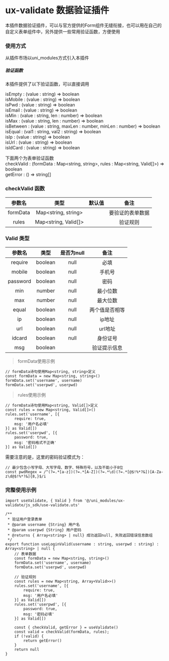 # ux-validate 数据验证插件

本插件数据验证插件，可以与官方提供的Form组件无缝衔接，也可以用在自己的自定义表单组件中，另外提供一些常用验证函数，方便使用  

### 使用方式

从插件市场以uni_modules方式引入本插件  

##### 验证函数

本插件提供了以下验证函数，可以直接调用

isEmpty : (value : string) => boolean  
isMobile : (value : string) => boolean  
isPwd : (value : string) => boolean  
isEmail : (value : string) => boolean  
isMin : (value : string, len : number) => boolean  
isMax : (value : string, len : number) => boolean  
isBetween : (value : string, maxLen : number, minLen : number) => boolean  
isEqual : (val1 : string, val2 : string) => boolean  
isIp : (value : string) => boolean  
isUrl : (value : string) => boolean  
isIdCard : (value : string) => boolean  

下面两个为表单验证函数  
checkValid : (formData : Map<string, string>, rules : Map<string, Valid[]>) => boolean  
getError : () => string[]  

### checkValid 函数

|参数名     |类型                   | 默认值        |备注       |
|:---:      |:---:                 |:---:        |:---:       |
|formData   | Map<string, string>   |            | 要验证的表单数据     |
|rules      | Map<string, Valid[]>  |             | 验证规则   |

### Valid 类型

|参数名     |类型       | 是否为null        |备注       |
|:---:      |:---:      |:---:        |:---:       |
|require    | boolean  |       null    | 必填     |
|mobile     | boolean  |       null    | 手机号   |
|password   | boolean  |       null    | 密码   |
|min        | number   |       null    | 最小位数   |
|max        | number   |       null    | 最大位数   |
|equal      | boolean  |       null    | 两个值是否相等   |
|ip         | boolean  |       null    | ip地址   |
|url        | boolean  |       null    | url地址   |
|idcard     | boolean  |       null    | 身份证号   |
|msg        | boolean  |               | 验证提示信息   |

> formData使用示例  

```
// formData诗句使用Map<string, string>定义
const formData = new Map<string, string>()
formData.set('username', username)
formData.set('userpwd', userpwd)
```

> rules使用示例  

```
// formData诗句使用Map<string, Valid[]>定义
const rules = new Map<string, Valid[]>()
rules.set('username', [{
	require: true,
	msg: '用户名必填'
}] as Valid[])
rules.set('userpwd', [{
	password: true,
	msg: '密码格式不正确'
}] as Valid[])
```

需要注意的是，这里的密码验证模式为：  

```
// 最少包含小写字母、大写字母、数字、特殊符号，以及不能小于8位
const pwdRegex = /^(?=.*[a-z])(?=.*[A-Z])(?=.*\d)(?=.*[@$!%*?&])[A-Za-z\d@$!%*?&]{8,}$/i
```

### 完整使用示例

```
import useValidate, { Valid } from '@/uni_modules/ux-validate/js_sdk/use-validate.uts'

/**
 * 验证用户登录表单
 * @param username {String} 用户名
 * @param userpwd {String} 用户密码
 * @returns { Array<string> | null} 成功返回null, 失败返回错误信息数组
 */
export function useLoginValid(username : string, userpwd : string) : Array<string> | null {
	// 表单数据
	const formData = new Map<string, string>()
	formData.set('username', username)
	formData.set('userpwd', userpwd)

	// 验证规则
	const rules = new Map<string, Array<Valid>>()
	rules.set('username', [{
		require: true,
		msg: '用户名必填'
	}] as Valid[])
	rules.set('userpwd', [{
		password: true,
		msg: '密码必填'
	}] as Valid[])
	
	const { checkValid, getError } = useValidate()
	const valid = checkValid(formData, rules);
	if (!valid) {
		return getError()
	}
	return null
}

```